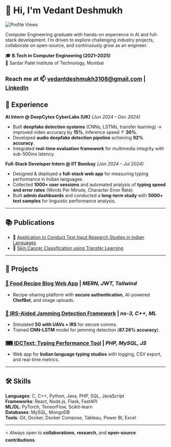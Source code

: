 # 👋 Hi, I'm Vedant Deshmukh  
![Profile Views](https://komarev.com/ghpvc/?username=Vedantspit&color=blue&style=flat-square)

Computer Engineering graduate with hands-on experience in AI and full-stack development. I’m driven to explore challenging industry projects, collaborate on open-source, and continuously grow as an engineer.

🎓 **B.Tech in Computer Engineering (2021–2025)**  
📍 Sardar Patel Institute of Technology, Mumbai  

<sub>Reach me at 📫 **vedantdeshmukh3108@gmail.com** | [LinkedIn](https://www.linkedin.com/in/vedant-deshmukh-47b1a122a/)</sub>  
---

## 💼 Experience  

**AI Intern @ DeepCytes CyberLabs (UK)** *(Jun 2024 – Dec 2024)*  
- Built **deepfake detection systems** (CNNs, LSTMs, transfer learning) → improved video accuracy by **15%**, inference speed ↑ **30%**.  
- Developed **audio deepfake detection pipeline** achieving **92% accuracy**.  
- Integrated **real-time evaluation framework** for multimedia integrity with sub-500ms latency.  

**Full-Stack Developer Intern @ IIT Bombay** *(Jan 2024 – Jul 2024)*  
- Designed & deployed a **full-stack web app** for measuring typing performance in Indian languages.  
- Collected **1000+ user sessions** and automated analysis of **typing speed and error rates** (Words Per Minute, Character Error Rate).  
- Built **admin dashboards** and conducted a **long-term study** with **5000+ text samples** for linguistic performance analysis.  

---

## 📚 Publications  

- 📝 [Application to Conduct Text Input Research Studies in Indian Languages](https://link.springer.com/chapter/10.1007/978-3-031-80829-6_5)  
- 📝 [Skin Cancer Classification using Transfer Learning](https://doi.org/10.1007/978-3-031-67444-0_17)  

---

## 🚀 Projects  

### [🍲 Food Recipe Blog Web App](https://github.com/Vedantspit/Food_Blog_App) | *MERN, JWT, Tailwind*  
- Recipe-sharing platform with **secure authentication**, AI-powered **ChefBot**, and image uploads.  

### [📡 IRS-Aided Jamming Detection Framework](https://github.com/Vedantspit/IRS_Jamming_Sim_Detection) | *ns-3, C++, ML*  
- Simulated **5G with UAVs + IRS** for secure comms.  
- Trained **CNN-LSTM** model for jamming detection (**87.26% accuracy**).  

### [⌨ IDCText: Typing Performance Tool](https://github.com/Vedantspit/IDCText-app) | *PHP, MySQL, JS*  
- Web app for **Indian language typing studies** with logging, CSV export, and real-time metrics.  

---

## 🛠 Skills  

**Languages**: C, C++, Python, Java, PHP, SQL, JavaScript  
**Frameworks**: React, Node.js, Flask, FastAPI  
**ML/DL**: PyTorch, TensorFlow, Scikit-learn  
**Databases**: MySQL, MongoDB  
**Tools**: Git, Docker, Docker Compose, Tableau, Power BI, Excel  

---

⭐️ Always open to **collaborations**, **research**, and **open-source contributions**.  
